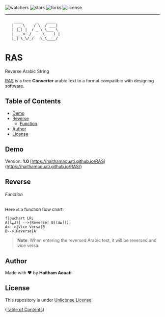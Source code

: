 ![watchers](https://custom-icon-badges.demolab.com/github/watchers/haithamaouati/RAS?logo=eye)
![stars](https://custom-icon-badges.demolab.com/github/stars/haithamaouati/RAS?logo=star)
![forks](https://custom-icon-badges.demolab.com/github/forks/haithamaouati/RAS?logo=repo-forked)
![license](https://custom-icon-badges.demolab.com/github/license/haithamaouati/RAS?logo=law)
___
```
    ____      _    ____  
   |  _ \    / \  / ___| 
   | |_) |  / _ \ \___ \ 
   |  _ <  / ___ \ ___) |
   |_| \_\/_/   \_\____/ 
```

# RAS
Reverse Arabic String

[RAS](https://haithamaouati.github.io/RAS) is a free **Converter** arabic text to a format compatible with designing software.

## Table of Contents
- [Demo](#demo)
- [Reverse](#reverse)
  - [Function](#function)
- [Author](#author)
- [License](#license)

## Demo
Version: **1.0**
[https://haithamaouati.github.io/RAS](https://haithamaouati.github.io/RAS/)

## Reverse

###### Function
Here is a function flow chart:

```mermaid
flowchart LR;
A[الهأ] -->|Reverse| B((أهلا));
A<-->|Vice Versa|B
B-->|Reverse|A
```

>**Note**:
> When entering the reversed Arabic text, it will be reversed and vice versa.

## Author
Made with :heart: by **Haitham Aouati**

## License
This repository is under [Unlicense License](https://github.com/haithamaouati/ar2en/blob/main/LICENSE).

([Table of Contents](#table-of-contents))
